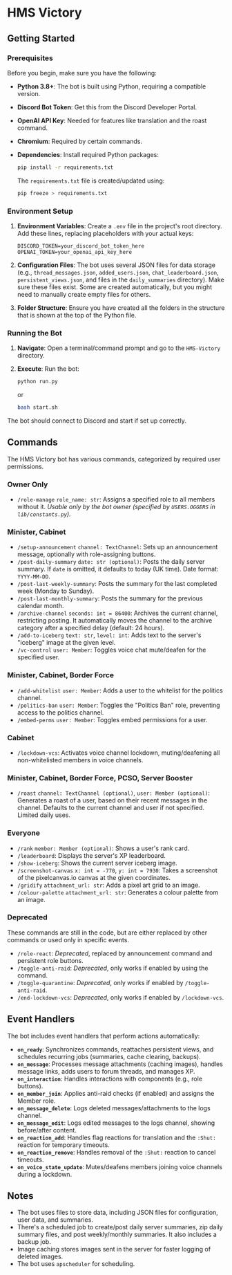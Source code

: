 # HMS Victory 

## Getting Started

### Prerequisites

Before you begin, make sure you have the following:

*   **Python 3.8+**: The bot is built using Python, requiring a compatible version.
*   **Discord Bot Token**: Get this from the Discord Developer Portal.
*   **OpenAI API Key**:  Needed for features like translation and the roast command.
*   **Chromium**: Required by certain commands.
*   **Dependencies**: Install required Python packages:

    ```bash
    pip install -r requirements.txt
    ```
    The `requirements.txt` file is created/updated using:
    ```bash
    pip freeze > requirements.txt
    ```

### Environment Setup

1.  **Environment Variables**:  Create a `.env` file in the project's root directory.  Add these lines, replacing placeholders with your actual keys:

    ```
    DISCORD_TOKEN=your_discord_bot_token_here
    OPENAI_TOKEN=your_openai_api_key_here
    ```

2.  **Configuration Files**: The bot uses several JSON files for data storage (e.g., `thread_messages.json`, `added_users.json`, `chat_leaderboard.json`, `persistent_views.json`, and files in the `daily_summaries` directory).  Make sure these files exist. Some are created automatically, but you might need to manually create empty files for others.

3. **Folder Structure**: Ensure you have created all the folders in the structure that is shown at the top of the Python file.

### Running the Bot

1.  **Navigate**:  Open a terminal/command prompt and go to the `HMS-Victory` directory.
2.  **Execute**: Run the bot:

    ```bash
    python run.py
    ```
    or
    ```bash
    bash start.sh
    ```

The bot should connect to Discord and start if set up correctly.

## Commands

The HMS Victory bot has various commands, categorized by required user permissions.

### Owner Only

*   `/role-manage` `role_name: str`: Assigns a specified role to all members without it. *Usable only by the bot owner (specified by `USERS.OGGERS` in `lib/constants.py`).*

### Minister, Cabinet

*   `/setup-announcement` `channel: TextChannel`: Sets up an announcement message, optionally with role-assigning buttons.
*   `/post-daily-summary` `date: str (optional)`: Posts the daily server summary.  If `date` is omitted, it defaults to today (UK time). Date format: `YYYY-MM-DD`.
*   `/post-last-weekly-summary`: Posts the summary for the last completed week (Monday to Sunday).
*   `/post-last-monthly-summary`: Posts the summary for the previous calendar month.
*   `/archive-channel` `seconds: int = 86400`: Archives the current channel, restricting posting.  It automatically moves the channel to the archive category after a specified delay (default: 24 hours).
*   `/add-to-iceberg` `text: str`, `level: int`: Adds text to the server's "iceberg" image at the given level.
*   `/vc-control` `user: Member`: Toggles voice chat mute/deafen for the specified user.

### Minister, Cabinet, Border Force

*   `/add-whitelist` `user: Member`: Adds a user to the whitelist for the politics channel.
*   `/politics-ban` `user: Member`: Toggles the "Politics Ban" role, preventing access to the politics channel.
*   `/embed-perms` `user: Member`: Toggles embed permissions for a user.

### Cabinet

*   `/lockdown-vcs`: Activates voice channel lockdown, muting/deafening all non-whitelisted members in voice channels.

### Minister, Cabinet, Border Force, PCSO, Server Booster

*   `/roast` `channel: TextChannel (optional)`, `user: Member (optional)`:  Generates a roast of a user, based on their recent messages in the channel. Defaults to the current channel and user if not specified. Limited daily uses.

### Everyone

*   `/rank` `member: Member (optional)`: Shows a user's rank card.
*   `/leaderboard`: Displays the server's XP leaderboard.
*   `/show-iceberg`: Shows the current server iceberg image.
*   `/screenshot-canvas` `x: int = -770`, `y: int = 7930`: Takes a screenshot of the pixelcanvas.io canvas at the given coordinates.
*   `/gridify` `attachment_url: str`: Adds a pixel art grid to an image.
*   `/colour-palette` `attachment_url: str`: Generates a colour palette from an image.

### Deprecated

These commands are still in the code, but are either replaced by other commands or used only in specific events.

*   `/role-react`: *Deprecated*, replaced by announcement command and persistent role buttons.
*   `/toggle-anti-raid`: *Deprecated*, only works if enabled by using the command.
*   `/toggle-quarantine`: *Deprecated*, only works if enabled by `/toggle-anti-raid`.
*   `/end-lockdown-vcs`: *Deprecated*, only works if enabled by `/lockdown-vcs`.

## Event Handlers

The bot includes event handlers that perform actions automatically:

*   **`on_ready`**: Synchronizes commands, reattaches persistent views, and schedules recurring jobs (summaries, cache clearing, backups).
*   **`on_message`**: Processes message attachments (caching images), handles message links, adds users to forum threads, and manages XP.
*   **`on_interaction`**: Handles interactions with components (e.g., role buttons).
*   **`on_member_join`**: Applies anti-raid checks (if enabled) and assigns the Member role.
*   **`on_message_delete`**: Logs deleted messages/attachments to the logs channel.
*   **`on_message_edit`**: Logs edited messages to the logs channel, showing before/after content.
*   **`on_reaction_add`**: Handles flag reactions for translation and the `:Shut:` reaction for temporary timeouts.
*   **`on_reaction_remove`**: Handles removal of the `:Shut:` reaction to cancel timeouts.
*   **`on_voice_state_update`**: Mutes/deafens members joining voice channels during a lockdown.

## Notes

*   The bot uses files to store data, including JSON files for configuration, user data, and summaries.
*   There's a scheduled job to create/post daily server summaries, zip daily summary files, and post weekly/monthly summaries. It also includes a backup job.
*   Image caching stores images sent in the server for faster logging of deleted images.
*   The bot uses `apscheduler` for scheduling.

